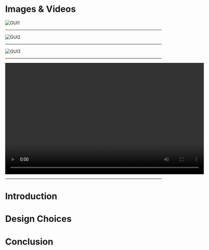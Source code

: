 # Images & Videos
![GUI1](https://github.com/terrabladex/periodiCpp-Storage/blob/main/Images%26Videos/table.png)

---
![GUI2](https://github.com/terrabladex/periodiCpp-Storage/blob/main/Images%26Videos/search.png)

---
![GUI3](https://github.com/terrabladex/periodiCpp-Storage/blob/main/Images%26Videos/dialog.png)

---

<video width="640" height="360" controls>
  <source src="https://github.com/terrabladex/periodiCpp-Storage/blob/main/Images%26Videos/GUI-Recording-1.mp4" type="video/mp4">
  Your browser does not support the video tag.
</video>

---
# Introduction
# Design Choices
# Conclusion

